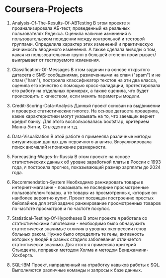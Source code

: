 # Coursera-Projects

1. Analysis-Of-The-Results-Of-ABTesting
В этом проекте я проанализировала АБ-тест, проведенный на реальных пользователях Яндекса. Оценила наличие изменений в пользовательском поведении между контрольной и 
тестовой группами. Определила характер этих изменений и практическую значимость вводимого изменения. А также сделала выводы о том, какая из пользовательских групп в
большей степени проигрывает/выигрывает от тестируемого изменения.

2. Classification-Of-Messages
В этом задании на основе открытого датасета с SMS-сообщениями, размеченными на спам ("spam") и не спам ("ham"), построила классификатор текстов на эти два класса,
оценила его качество с помощью кросс-валидации, протестировала его работу на отдельных примерах, а также оценила, что будет происходить с качеством, если менять параметры модели.

3. Credit-Scoring-Data-Analysis
Данный проект основан на выдвижении и проверке статистических гипотез. На основе датасета проверила, какие характеристики могут указывать на то, что заемщик вернет кредит банку.
Для этого воспользовалась bootstrap, критерием Манна-Уитни, Стьюдента и т.д.

4. Data-Visualization
В этой работе я применяла различные методы визуализации данных для первичного анализа. Визуализировала поиск аномалий и понижение размерности.

5. Forecasting-Wages-In-Russia
В этом проекте на основе статистических данных об уровне заработной платы в России с 1993 года, я построила прогноз, показывающий размер зарплаты до 2024 года.

6. Recommendation-System
Необходимо ранжировать товары в интернет-магазине - показывать не последние просмотренные пользователем товары, а те товары из просмотренных, которые он наиболее вероятно купит. 
Проект посвящен построению простых бейзлайнов для этой задачи: ранжирование просмотренных товаров по частоте просмотров и по частоте покупок.

7. Statistical-Testing-Of-Hypotheses
В этом проекте я работала со статистическими гипотезами - необходимо было обнаружить статистически значимые отличия в уровнях экспрессии генов больных раком. Нужно было определить
те гены, активность которых у людей в разных стадиях заболевания отличается статистически значимо.
Для этого я применяла критерий Стьюдента, поправки методом Холма и методом Бенджамини-Хохберга.

8. SQL-IBM
Проект, направленный на отработку навыков работы с SQL. Выполняются различные команды и запросы к базе данных. 

